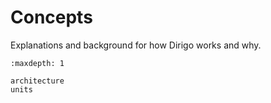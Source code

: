 # Concepts

Explanations and background for how Dirigo works and why.

```{toctree}
:maxdepth: 1

architecture
units
```
